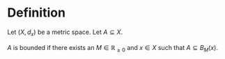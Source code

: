 # Definition

Let $(X, d_{x})$ be a metric space. Let $A \subseteq X$. 

$A$ is bounded if there exists an $M \in \mathbb{R}_{\geq 0}$ and $x \in X$ such that $A \subseteq B_{M}(x)$.
